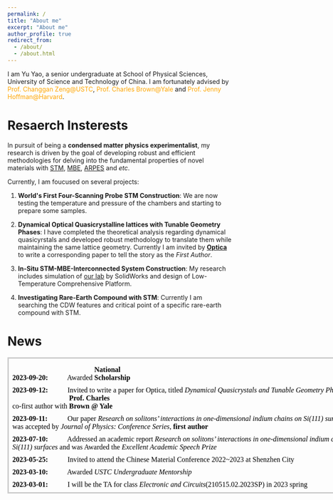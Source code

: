 ```yaml
---
permalink: /
title: "About me"
excerpt: "About me"
author_profile: true
redirect_from: 
  - /about/
  - /about.html
---
```

I am Yu Yao, a senior undergraduate at <a href="http://en.physics.ustc.edu.cn/mainm.htm" style="text-decoration: none;">School of Physical Sciences</a>, <a href="https://en.ustc.edu.cn/" style="text-decoration: none;">University of Science and Technology of China</a>.
I am fortunately advised by <a href="http://www.hfnl.ustc.edu.cn/detail?id=11337" style="text-decoration: none; color: orange;">Prof. Changgan Zeng@USTC</a>, <a href="https://physics.yale.edu/people/charles-brown" style="text-decoration: none; color: orange;">Prof. Charles Brown@Yale</a> and <a href="https://www.physics.harvard.edu/people/facpages/hoffman" style="text-decoration: none; color: orange;">Prof. Jenny Hoffman@Harvard</a>.


<!--
在上面的示例中，我添加了`text-decoration: none;`到`<a>`标签的`style`属性中，以去掉链接的下划线。这将使链接文本没有下划线。您可以根据需要调整颜色和其他样式属性。
I am Yu Yao, a senior undergraduate at [School of Physical Sciences](http://en.physics.ustc.edu.cn/mainm.htm), [University of Science and Technology of China](https://en.ustc.edu.cn/).
I am fortunately advised by <a href="http://www.hfnl.ustc.edu.cn/detail?id=11337" style="color: orange; text-decoration: none;">Prof. Changgan Zeng@USTC</a>, <a href="https://physics.yale.edu/people/charles-brown" style="color: orange; text-decoration: none;">Prof. Charles Brown@Yale</a>, and <a href="https://www.physics.harvard.edu/people/facpages/hoffman" style="color: orange; text-decoration: none;">Prof. Jenny Hoffman@Harvard</a>.

This is the front page of a website that is powered by the [academicpages template](https://github.com/academicpages/academicpages.github.io) and hosted on GitHub pages. [GitHub pages](https://pages.github.com) is a free service in which websites are built and hosted from code and data stored in a GitHub repository, automatically updating when a new commit is made to the respository. This template was forked from the [Minimal Mistakes Jekyll Theme](https://mmistakes.github.io/minimal-mistakes/) created by Michael Rose, and then extended to support the kinds of content that academics have: publications, talks, teaching, a portfolio, blog posts, and a dynamically-generated CV. You can fork [this repository](https://github.com/academicpages/academicpages.github.io) right now, modify the configuration and markdown files, add your own PDFs and other content, and have your own site for free, with no ads! An older version of this template powers my own personal website at [stuartgeiger.com](http://stuartgeiger.com), which uses [this Github repository](https://github.com/staeiou/staeiou.github.io).\
-->


Resaerch Insterests
======
In pursuit of being a **condensed matter physics experimentalist**, my research is driven by the goal of developing robust and efficient methodologies for delving into the fundamental properties of novel materials with [STM](https://en.wikipedia.org/wiki/Scanning_tunneling_microscope), [MBE](https://en.wikipedia.org/wiki/Molecular-beam_epitaxy), [ARPES](https://en.wikipedia.org/wiki/Angle-resolved_photoemission_spectroscopy#) and *etc*.

Currently, I am foucused on several projects:

1. **World's First Four-Scanning Probe STM Construction**: We are now testing the temperature and pressure of the chambers and starting to prepare some samples.

2. **Dynamical Optical Quasicrystalline lattices with Tunable Geometry Phases**: I have completed the theoretical analysis regarding dynamical quasicyrstals and developed robust methodology to translate them while maintaining the same lattice geometry. Currently I am invited by [**Optica**](https://www.optica.org/) to write a corresponding paper to tell the story as the *First Author*.

3. **In-Situ STM-MBE-Interconnected System Construction**: My research includes simulation of [our lab](http://staff.ustc.edu.cn/~huiz/index.html) by SolidWorks and design of Low-Temperature Comprehensive Platform. 

4. **Investigating Rare-Earth Compound with STM**: Currently I am searching the CDW features and critical point of a specific rare-earth compound with STM.


News
======
<iframe style="border: 3px solid #ccc; overflow-y: scroll; height: 300px; width: 800px; " srcdoc='
<style>
  ul {
    list-style-type: none;
    padding: 0;
  }
  li {
    margin-bottom: 10px;
  }
  strong {
    display: inline-block;
    width: 120px; /* 调整时间部分的宽度 */
  }
</style>
<ul>
  <li><strong>2023-09-20:</strong> Awarded <strong>National Scholarship</strong></li>
  <li><strong>2023-09-12:</strong> Invited to write a paper for Optica, titled <em>Dynamical Quasicrystals and Tunable Geometry Phase</em>, as co-first author with <strong>Prof. Charles Brown @ Yale</strong></li>
  <li><strong>2023-09-11:</strong> Our paper <em>Research on solitons’ interactions in one-dimensional indium chains on Si(111) surfaces</em> was accepted by <em>Journal of Physics: Conference Series</em>, <strong>first author</strong> </li>
  <li><strong>2023-07-10:</strong> Addressed an academic report <em>Research on solitons’ interactions in one-dimensional indium chains on Si(111) surfaces</em> and was Awarded the <em>Excellent Academic Speech Prize</em> </li>
  <li><strong>2023-05-25:</strong> Invited to attend the Chinese Material Conference 2022~2023 at Shenzhen City</li>
  <li><strong>2023-03-10:</strong> Awarded <em>USTC Undergraduate Mentorship</em></li>
  <li><strong>2023-03-01:</strong> I will be the TA for class <em>Electronic and Circuits</em>(210515.02.2023SP) in 2023 spring</li>
  <li><strong>2023-09-12:</strong> Awarded <strong>Excellent Teaching Assistant in USTC</strong></li>
  <!-- MORE -->
</ul>
'></iframe>


